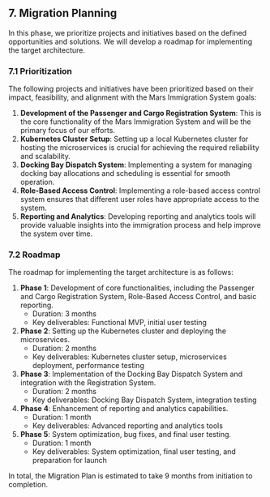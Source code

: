 ## 7. Migration Planning

In this phase, we prioritize projects and initiatives based on the defined opportunities and solutions. We will develop a roadmap for implementing the target architecture.

### 7.1 Prioritization

The following projects and initiatives have been prioritized based on their impact, feasibility, and alignment with the Mars Immigration System goals:

1. **Development of the Passenger and Cargo Registration System**: This is the core functionality of the Mars Immigration System and will be the primary focus of our efforts.
2. **Kubernetes Cluster Setup**: Setting up a local Kubernetes cluster for hosting the microservices is crucial for achieving the required reliability and scalability.
3. **Docking Bay Dispatch System**: Implementing a system for managing docking bay allocations and scheduling is essential for smooth operation.
4. **Role-Based Access Control**: Implementing a role-based access control system ensures that different user roles have appropriate access to the system.
5. **Reporting and Analytics**: Developing reporting and analytics tools will provide valuable insights into the immigration process and help improve the system over time.

### 7.2 Roadmap

The roadmap for implementing the target architecture is as follows:

1. **Phase 1**: Development of core functionalities, including the Passenger and Cargo Registration System, Role-Based Access Control, and basic reporting.
    - Duration: 3 months
    - Key deliverables: Functional MVP, initial user testing
2. **Phase 2**: Setting up the Kubernetes cluster and deploying the microservices.
    - Duration: 2 months
    - Key deliverables: Kubernetes cluster setup, microservices deployment, performance testing
3. **Phase 3**: Implementation of the Docking Bay Dispatch System and integration with the Registration System.
    - Duration: 2 months
    - Key deliverables: Docking Bay Dispatch System, integration testing
4. **Phase 4**: Enhancement of reporting and analytics capabilities.
    - Duration: 1 month
    - Key deliverables: Advanced reporting and analytics tools
5. **Phase 5**: System optimization, bug fixes, and final user testing.
    - Duration: 1 month
    - Key deliverables: System optimization, final user testing, and preparation for launch

In total, the Migration Plan is estimated to take 9 months from initiation to completion.
